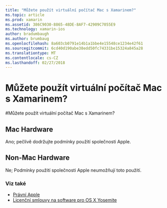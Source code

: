 ```yaml
---
title: "Můžete použít virtuální počítač Mac s Xamarinem?"
ms.topic: article
ms.prod: xamarin
ms.assetid: 386C9030-8865-48DE-8AF7-42909C7055E9
ms.technology: xamarin-ios
author: bradumbaugh
ms.author: brumbaug
ms.openlocfilehash: 8a603cb0791e14b1a1bbe4e15548ce1234e42f61
ms.sourcegitcommit: 6cd40d190abe38edd50fc74331be15324a845a28
ms.translationtype: MT
ms.contentlocale: cs-CZ
ms.lasthandoff: 02/27/2018
---
```

# <a name="can-i-use-a-mac-vm-with-xamarin"></a>Můžete použít virtuální počítač Mac s Xamarinem?

#<a name="can-i-use-a-mac-vm-with-xamarin"></a>Můžete použít virtuální počítač Mac s Xamarinem? 

## <a name="mac-hardware"></a>Mac Hardware
Ano; pečlivě dodržujte podmínky použití společnosti Apple.

## <a name="non-mac-hardware"></a>Non-Mac Hardware
Ne; Podmínky použití společnosti Apple neumožňují toto použití.

### <a name="see-also"></a>Viz také
- [Právní Apple](https://www.apple.com/legal/)
- [Licenční smlouvy na software pro OS X Yosemite](http://images.apple.com/legal/sla/docs/OSX10103.pdf)
